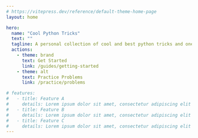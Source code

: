 ```yaml
---
# https://vitepress.dev/reference/default-theme-home-page
layout: home

hero:
  name: "Cool Python Tricks"
  text: ""
  tagline: A personal collection of cool and best python tricks and one-liner code snippets
  actions:
    - theme: brand
      text: Get Started
      link: /guides/getting-started
    - theme: alt
      text: Practice Problems
      link: /practice/problems

# features:
#   - title: Feature A
#     details: Lorem ipsum dolor sit amet, consectetur adipiscing elit
#   - title: Feature B
#     details: Lorem ipsum dolor sit amet, consectetur adipiscing elit
#   - title: Feature C
#     details: Lorem ipsum dolor sit amet, consectetur adipiscing elit
---
```



